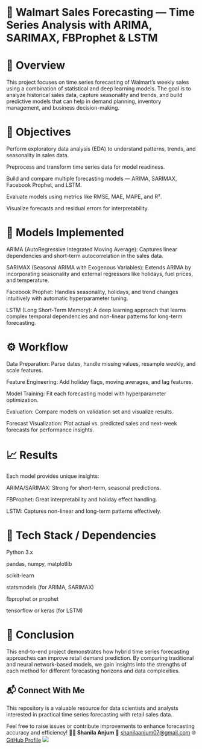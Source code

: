 # 🛒 Walmart Sales Forecasting — Time Series Analysis with ARIMA, SARIMAX, FBProphet & LSTM

# 📘 Overview

This project focuses on time series forecasting of Walmart’s weekly sales using a combination of statistical and deep learning models. The goal is to analyze historical sales data, capture seasonality and trends, and build predictive models that can help in demand planning, inventory management, and business decision-making.

# 🚀 Objectives

Perform exploratory data analysis (EDA) to understand patterns, trends, and seasonality in sales data.

Preprocess and transform time series data for model readiness.

Build and compare multiple forecasting models — ARIMA, SARIMAX, Facebook Prophet, and LSTM.

Evaluate models using metrics like RMSE, MAE, MAPE, and R².

Visualize forecasts and residual errors for interpretability.

# 🧠 Models Implemented

ARIMA (AutoRegressive Integrated Moving Average):
Captures linear dependencies and short-term autocorrelation in the sales data.

SARIMAX (Seasonal ARIMA with Exogenous Variables):
Extends ARIMA by incorporating seasonality and external regressors like holidays, fuel prices, and temperature.

Facebook Prophet:
Handles seasonality, holidays, and trend changes intuitively with automatic hyperparameter tuning.

LSTM (Long Short-Term Memory):
A deep learning approach that learns complex temporal dependencies and non-linear patterns for long-term forecasting.

# ⚙️ Workflow

Data Preparation: Parse dates, handle missing values, resample weekly, and scale features.

Feature Engineering: Add holiday flags, moving averages, and lag features.

Model Training: Fit each forecasting model with hyperparameter optimization.

Evaluation: Compare models on validation set and visualize results.

Forecast Visualization: Plot actual vs. predicted sales and next-week forecasts for performance insights.

# 📈 Results

Each model provides unique insights:

ARIMA/SARIMAX: Strong for short-term, seasonal predictions.

FBProphet: Great interpretability and holiday effect handling.

LSTM: Captures non-linear and long-term patterns effectively.

# 🧩 Tech Stack / Dependencies

Python 3.x

pandas, numpy, matplotlib

scikit-learn

statsmodels (for ARIMA, SARIMAX)

fbprophet or prophet

tensorflow or keras (for LSTM)

# 🏁 Conclusion

This end-to-end project demonstrates how hybrid time series forecasting approaches can improve retail demand prediction. By comparing traditional and neural network-based models, we gain insights into the strengths of each method for different forecasting horizons and data complexities.

## 📬 Connect With Me

This repository is a valuable resource for data scientists and analysts interested in practical time series forecasting with retail sales data.

Feel free to raise issues or contribute improvements to enhance forecasting accuracy and efficiency!
**👩‍💻 Shanila Anjum**
📧 [shanilaanjum07@gmail.com](mailto:shanilaanjum07@gmail.com)
🌐 [GitHub Profile](https://github.com/Shaneela07)
 [![](https://img.shields.io/badge/LinkedIn-0077B5?style=for-the-badge&logo=linkedin&logoColor=white)](https://www.linkedin.com/in//shaneela-anjum/)

